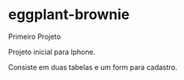 # eggplant-brownie
Primeiro Projeto

Projeto inicial para Iphone.

Consiste em duas tabelas e um form para cadastro.
